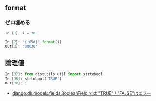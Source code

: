 ## format


### ゼロ埋める

~~~py
In [1]: i = 30

In [2]: "{:05d}".format(i)
Out[2]: '00030'
~~~


## 論理値

~~~python
In [37]: from distutils.util import strtobool
In [38]: strtobool('TRUE')
Out[38]: 1
~~~

- [django.db.models.fields.BooleanField では "TRUE" / "FALSE"はエラー](https://github.com/hdknr/annotated-django/commit/69d84147fad6719a61502102bd7f8a69d132232d)
